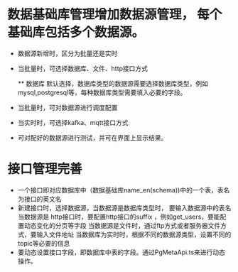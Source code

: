 # 数据基础库管理增加数据源管理， 每个基础库包括多个数据源。

- 数据源新增时，区分为批量还是实时

* 当批量时，可选择数据库、文件、http接口方式

  \*\* 数据库
  默认选择，数据库类型的数据源需要选择数据库类型，例如mysql,postgresql等，每种数据库类型需要填入必要的字段。

* 当批量时，可对数据源进行调度配置
* 当实时时，可选择kafka、mqtt接口方式
* 可对配好的数据源进行测试，并可在界面上显示结果。

# 接口管理完善

- 一个接口即对应数据库中（数据基础库name_en(schema))中的一个表，表名为接口的英文名
- 新建接口时，选择数据源，当数据源是数据库类型时， 要输入数据源中的表名
  当数据源是 http接口时，要配置http接口的suffix ，例如get_users，要能配置动态变化的分页等字段
  当数据源是文件时，通过ftp方式或者服务器文件方式，要输入文件地址
  当数据库为实时时，根据不同的数据源类型，设置不同的topic等必要的信息
- 要动态设置接口字段，即数据库中表的字段。通过PgMetaApi.ts来进行动态操作。
